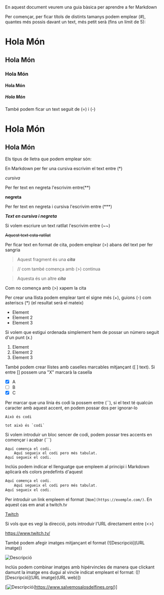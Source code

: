 En aquest document veurem una guia bàsica per aprendre a fer Markdown

Per començar, per ficar títols de distints tamanys podem emplear (#), quantes més possis davant un text, més petit serà (fins un límit de 5):

# Hola Món

## Hola Món

### Hola Món

#### Hola Món

##### Hola Món

També podem ficar un text seguit de (=) i (-) 

Hola Món
=
Hola Món
-

Els tipus de lletra que podem emplear són:

En Markdown per fer una cursiva escrivim el text entre (*)

*cursiva* 

Per fer text en negreta l'escrivim entre(**)

**negreta**

Per fer text en negreta i cursiva l'escrivim entre (***)

***Text en cursiva i negreta***

Si volem escriure un text ratllat l'escrivim entre (~~)

~~Aquest text esta ratllat~~

Per ficar text en format de cita, podem emplear (>) abans del text per fer sangria

>Aquest fragment és una ***cita***

> // com també comença amb (>) continua 

>Aquesta és un altre ***cita***

Com no comença amb (>) xapem la cita

Per crear una llista podem emplear tant el signe més (+), guions (-) com asteriscs (*) (el resultat serà el mateix)

+ Element 
+ Element 2
+ Element 3

Si volem que estigui ordenada simplement hem de possar un número seguit d'un punt (x.)

1. Element 
2. Element 2
3. Element 3

També podem crear llistes amb caselles marcables mitjançant ([ ] text). Si entre [] possem una "X" marcarà la casella

+ [x] A
+ [ ] B
+ [x] C

Per marcar que una línia és codi la possem entre (``), si el text té qualcún caracter amb aquest accent, en podem possar dos per ignorar-lo

`Això és codi`

``tot això és `codi` ``

Si volem introduir un bloc sencer de codi, podem possar tres accents en començar i acabar (```)

```
Aquí comença el codi.
    Aquí segueix el codi pero més tabulat.
Aquí segueix el codi.
```

Inclús podem indicar el llenguatge que empleem al principi i Markdown aplicarà els colors predefints d'aquest

```js
Aquí comença el codi.
    Aquí segueix el codi pero més tabulat.
Aquí segueix el codi.
```

Per introduir un link empleem el format `[Nom](https://exemple.com/)`. En aquest cas em anat a twitch.tv

[Twitch](https://www.twitch.tv/  "link a twitch" )

Si vols que es vegi la direcció, pots introduir l'URL directament entre (<>)

<https://www.twitch.tv/>

També podem afegir imatges mitjançant el format (![Descripció](URL imatge))

![Descripció](https://estaticos.muyinteresante.es/media/cache/1140x_thumb/uploads/images/gallery/5d9208eb5cafe81a0f3c986a/delfin0_0.jpg)

Inclús podem combinar imatges amb hipérvincles de manera que clickant damunt la imatge ens dugui al vincle indicat empleant el format:
([![Descripció](URL imatge)(URL web)])

[![Descripció](https://estaticos.muyinteresante.es/media/cache/1140x_thumb/uploads/images/gallery/5d9208eb5cafe81a0f3c986a/delfin0_0.jpg)(https://www.salvemosalosdelfines.org/)]







